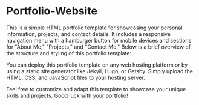 # Portfolio-Website
This is a simple HTML portfolio template for showcasing your personal information, projects, and contact details. It includes a responsive navigation menu with a hamburger button for mobile devices and sections for "About Me," "Projects," and "Contact Me." Below is a brief overview of the structure and styling of this portfolio template:

You can deploy this portfolio template on any web hosting platform or by using a static site generator like Jekyll, Hugo, or Gatsby. Simply upload the HTML, CSS, and JavaScript files to your hosting server.

Feel free to customize and adapt this template to showcase your unique skills and projects. Good luck with your portfolio!






